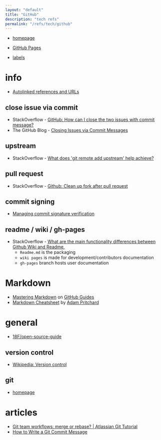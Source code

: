 ```yaml
---
layout: "default"
title: "GitHub"
description: "tech refs"
permalink: "/refs/tech/github"
---
```


- [homepage](https://github.com/)

- [GitHub Pages](pages.md)
- [labels](labels.md)

# info

- [Autolinked references and URLs](https://docs.github.com/en/github/writing-on-github/working-with-advanced-formatting/autolinked-references-and-urls#issues-and-pull-requests)

## close issue via commit

- StackOverflow - [GitHub: How can I close the two issues with commit message?](https://stackoverflow.com/questions/60027222/github-how-can-i-close-the-two-issues-with-commit-message#60027286)
- The GitHub Blog - [Closing Issues via Commit Messages](https://github.blog/2013-01-22-closing-issues-via-commit-messages/)

## upstream

- StackOverflow - [What does 'git remote add upstream' help achieve?](https://stackoverflow.com/questions/8948803/what-does-git-remote-add-upstream-help-achieve)

## pull request

- StackOverflow - [Github: Clean up fork after pull request](https://stackoverflow.com/questions/38641546/github-clean-up-fork-after-pull-request)

## commit signing

- [Managing commit signature verification](https://docs.github.com/en/authentication/managing-commit-signature-verification)

## readme / wiki / gh-pages

- StackOverflow - [What are the main functionality differences between Github Wiki and Readme,](https://stackoverflow.com/questions/32430473/what-are-the-main-functionality-differences-between-github-wiki-and-readme)
    - `Readme.md` is the packaging
    - `wiki pages` is made for development/contributors documentation
    - `gh-pages` branch hosts user documentation


# Markdown

- [Mastering Markdown](https://guides.github.com/features/mastering-markdown/) on [GitHub Guides](https://guides.github.com/)
- [Markdown Cheatsheet](https://github.com/adam-p/markdown-here/wiki/Markdown-Cheatsheet) by [Adam Pritchard](https://github.com/adam-p)

# general

- [18F/open-source-guide](https://github.com/18F/open-source-guide/blob/18f-pages/pages/making-readmes-readable.md)

## version control

- [Wikipedia: Version control](https://en.wikipedia.org/wiki/Version_control)

## git

- [homepage](https://git-scm.com/)

# articles

- [Git team workflows: merge or rebase? | Atlassian Git Tutorial](https://www.atlassian.com/git/articles/git-team-workflows-merge-or-rebase)
- [How to Write a Git Commit Message](https://chris.beams.io/posts/git-commit/)

